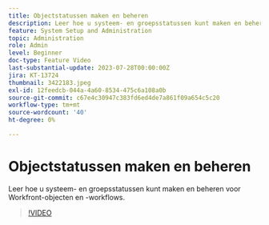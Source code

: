 ```yaml
---
title: Objectstatussen maken en beheren
description: Leer hoe u systeem- en groepsstatussen kunt maken en beheren voor Workfront-objecten en -workflows.
feature: System Setup and Administration
topic: Administration
role: Admin
level: Beginner
doc-type: Feature Video
last-substantial-update: 2023-07-28T00:00:00Z
jira: KT-13724
thumbnail: 3422183.jpeg
exl-id: 12feedcb-044a-4a60-8534-475c6a108a0b
source-git-commit: c67e4c30947c383fd6ed4de7a861f09a654c5c20
workflow-type: tm+mt
source-wordcount: '40'
ht-degree: 0%

---
```


# Objectstatussen maken en beheren

Leer hoe u systeem- en groepsstatussen kunt maken en beheren voor Workfront-objecten en -workflows.

>[!VIDEO](https://video.tv.adobe.com/v/3422183/?learn=on)
